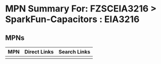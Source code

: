 



# MPN Summary For: FZSCEIA3216 > SparkFun-Capacitors : EIA3216

## MPNs
  

|MPN|Direct Links|Search Links|
| :--- | :--- | :--- |
||||
